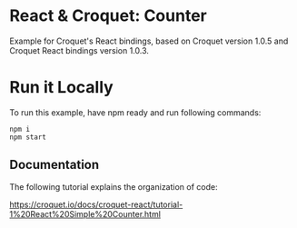 # React & Croquet: Counter

Example for Croquet's React bindings, based on Croquet version 1.0.5 and Croquet React bindings version 1.0.3.

# Run it Locally

To run this example, have npm ready and run following commands:

    npm i
    npm start
    
## Documentation

The following tutorial explains the organization of code:

https://croquet.io/docs/croquet-react/tutorial-1%20React%20Simple%20Counter.html


